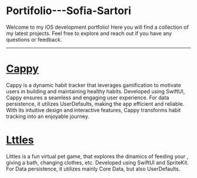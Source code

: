 # Portifolio---Sofia-Sartori
Welcome to my iOS development portfolio! Here you will find a collection of my latest projects. Feel free to explore and reach out if you have any questions or feedback.

---
# [Cappy](https://apps.apple.com/br/app/cappy-app/id6449204302?l=en-GB)

Cappy is a dynamic habit tracker that leverages gamification to motivate users in building and maintaining healthy habits. Developed using SwiftUI, Cappy ensures a seamless and engaging user experience. For data persistence, it utilizes UserDefaults, making the app efficient and reliable. With its intuitive design and interactive features, Cappy transforms habit tracking into an enjoyable journey.

# [Lttles](https://apps.apple.com/br/app/littles/id6470848894?l=en-GB)

Littles is a fun virtual pet game, that explores the dinamics of feeding your , giving a bath, changing clothes, etc. Developed using SwiftUI and SpriteKit. For Data persistence, it utilizes mainly Core Data, but also UserDefaults. 

